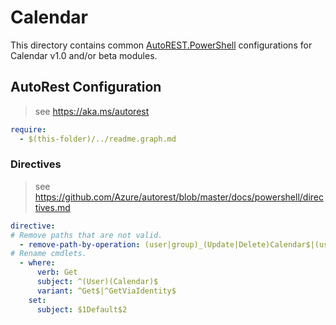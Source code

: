 # Calendar

This directory contains common [AutoREST.PowerShell](https://github.com/Azure/autorest.powershell) configurations for Calendar v1.0 and/or beta modules.

## AutoRest Configuration

> see <https://aka.ms/autorest>

``` yaml
require:
  - $(this-folder)/../readme.graph.md
```

### Directives

> see https://github.com/Azure/autorest/blob/master/docs/powershell/directives.md

``` yaml
directive:
# Remove paths that are not valid.
  - remove-path-by-operation: (user|group)_(Update|Delete)Calendar$|(user|group)..*_(Get|Create|Update|Delete)CalendarView$|(user|group).(calendar).calendarView.*$|(user|group).calendar_.*Event$|user.calendar_(Get|Update|Delete)Event$|(user|group).(calendar).event.*$|(user|group)_.*CalendarView$|(user|group).calendarView.*$|user.calendarGroup_(Get|Update|Delete)Calendar$|user.calendarGroup.calendar.*$|(group|user).event_(Create|Update|Create)Calendar$|(user|group).event.calendar.*$
# Rename cmdlets.
  - where:
      verb: Get
      subject: ^(User)(Calendar)$
      variant: ^Get$|^GetViaIdentity$
    set:
      subject: $1Default$2
```
